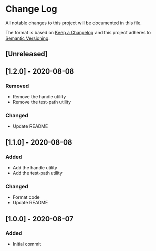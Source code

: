 
# Change Log
All notable changes to this project will be documented in this file.

The format is based on [Keep a Changelog](http://keepachangelog.com/)
and this project adheres to [Semantic Versioning](http://semver.org/).

## [Unreleased]

## [1.2.0] - 2020-08-08

### Removed

- Remove the handle utility
- Remove the test-path utility

### Changed

- Update README

## [1.1.0] - 2020-08-08

### Added

- Add the handle utility
- Add the test-path utility

### Changed

- Format code
- Update README

## [1.0.0] - 2020-08-07

### Added

- Initial commit

